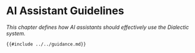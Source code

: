 # AI Assistant Guidelines

*This chapter defines how AI assistants should effectively use the Dialectic system.*

```
{{#include ../../guidance.md}}
```
